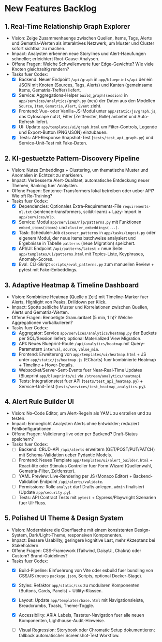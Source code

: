# New Features Backlog

## 1. Real-Time Relationship Graph Explorer
- Vision: Zeige Zusammenhaenge zwischen Quellen, Items, Tags, Alerts und Gematria-Werten als interaktives Netzwerk, um Muster und Cluster sofort sichtbar zu machen.
- Impact: Analysten erkennen neue Storylines und Alert-Haeufungen schneller; erleichtert Root-Cause-Analysen.
- Offene Fragen: Welche Schwellenwerte fuer Edge-Gewichte? Wie viele Knoten gleichzeitig rendern?
- Tasks fuer Codex:
  - [x] Backend: Neuer Endpoint `/api/graph` in `app/blueprints/api` der ein JSON mit Knoten (Sources, Tags, Alerts) und Kanten (gemeinsame Items, Gematria-Treffer) liefert.
  - [x] Service: Aggregations-Helper `build_graph(session)` in `app/services/analytics/graph.py` (neu) der Daten aus den Modellen `Source`, `Item`, `Gematria`, `Alert`, `Event` zieht.
  - [x] Frontend: Vue- oder Vanilla-JS-Modul unter `app/static/js/graph.js`, das Cytoscape nutzt, Filter (Zeitfenster, Rolle) anbietet und Auto-Refresh liefert.
  - [x] UI: Update `app/templates/ui/graph.html` um Filter-Controls, Legende und Export-Button (PNG/JSON) einzubauen.
  - [x] Tests: API-Response Snapshot-Test (`tests/test_api_graph.py`) und Service-Unit-Test mit Fake-Daten.

## 2. KI-gestuetzte Pattern-Discovery Pipeline
- Vision: Nutze Embeddings + Clustering, um thematische Muster und Anomalien in Echtzeit zu markieren.
- Impact: Verbesserte Alert-Qualitaet, automatische Entdeckung neuer Themen, Ranking fuer Analysten.
- Offene Fragen: Sentence-Transformers lokal betreiben oder ueber API? Wie oft Re-Training?
- Tasks fuer Codex:
  - [x] Dependencies: Optionales Extra-Requirements-File `requirements-ml.txt` (sentence-transformers, scikit-learn) + Lazy-Import in `app/services/nlp`.
  - [x] Service: Modul `app/services/nlp/patterns.py` mit Funktionen `embed_items(items)` und `cluster_embeddings(...)`.
  - [x] Task: Scheduler-Job `discover_patterns` in `app/tasks/ingest.py` oder eigenem Modul, der neue Items batchweise analysiert und Ergebnisse in Tabelle `patterns` (neue Migration) speichert.
  - [x] API/UI: Endpoint `/api/patterns/latest` + neue Seite `app/templates/ui/patterns.html` mit Topics-Liste, Keyphrases, Anomaly-Scores.
  - [x] Eval: CLI-Skript `scripts/eval_patterns.py` zum manuellen Review + pytest mit Fake-Embeddings.

## 3. Adaptive Heatmap & Timeline Dashboard
- Vision: Kombiniere Heatmap (Quelle x Zeit) mit Timeline-Marker fuer Alerts, Highlight von Peaks, Drilldown per Klick.
- Impact: Spotte zeitliche Muster und Korrelationen zwischen Quellen, Alerts und Gematria-Werten.
- Offene Fragen: Benoetigte Granularitaet (5 min, 1 h)? Welche Aggregationen vorkalkulieren?
- Tasks fuer Codex:
  - [x] Aggregator: Service `app/services/analytics/heatmap.py` der Buckets per SQL/Session liefert; optional Materialized View Migration.
  - [x] API: Neues Blueprint-Route `/api/analytics/heatmap` mit Query-Parametern `interval`, `source`, `value_min`.
  - [x] Frontend: Erweiterung von `app/templates/ui/heatmap.html` + JS unter `app/static/js/heatmap.js` (ECharts) fuer kombinierte Heatmap + Timeline + Hover-Details.
  - [x] Websocket/Server-Sent-Events fuer Near-Real-Time Updates (Blueprint `app/blueprints/ui` via `/stream/analytics/heatmap`).
  - [x] Tests: Integrationstest fuer API (`tests/test_api_heatmap.py`) + Service-Unit-Test (`tests/services/test_heatmap_analytics.py`).

## 4. Alert Rule Builder UI
- Vision: No-Code Editor, um Alert-Regeln als YAML zu erstellen und zu testen.
- Impact: Ermoeglicht Analysten Alerts ohne Entwickler; reduziert Fehlkonfigurationen.
- Offene Fragen: Validierung live oder per Backend? Draft-Status speichern?
- Tasks fuer Codex:
  - [ ] Backend: CRUD-API `/api/alerts` erweitern (GET/POST/PUT/PATCH) mit Schema-Validation ueber Pydantic Models.
  - [ ] Frontend: Neues Template `app/templates/ui/alert_builder.html` + React-lite oder Stimulus Controller fuer Form Wizard (Quellenwahl, Gematria-Filter, Zeitfenster).
  - [ ] YAML Preview: Live-Rendering per JS (Monaco Editor) + Backend-Validation Endpoint `/api/alerts/validate`.
  - [ ] Permissions: Rolle `analyst` darf Drafts anlegen, `admin` finalisiert (Update `app/security.py`).
  - [ ] Tests: API Contract Tests mit `pytest` + Cypress/Playwright Szenarien fuer UI-Fluss.

## 5. Polished UI Theme & Design System
- Vision: Modernisiere die Oberflaeche mit einem konsistenten Design-System, Dark/Light-Theme, responsiven Komponenten.
- Impact: Bessere Usability, geringere kognitive Last, mehr Akzeptanz bei Stakeholdern.
- Offene Fragen: CSS-Framework (Tailwind, DaisyUI, Chakra) oder Custom? Brand-Guidelines?
- Tasks fuer Codex:
  - [x] Build-Pipeline: Einfuehrung von Vite oder esbuild fuer bundling von CSS/JS (neues `package.json`, Scripts, optional Docker-Stage).
  - [x] Styles: Refaktor `app/static/css` zu modularen Komponenten (Buttons, Cards, Panels) + Utility-Klassen.
  - [x] Layout: Update `app/templates/base.html` mit Navigationsleiste, Breadcrumbs, Toasts, Theme-Toggle.
  - [x] Accessibility: ARIA-Labels, Tastatur-Navigation fuer alle neuen Komponenten, Lighthouse-Audit-Hinweise.
  - [ ] Visual Regression: Storybook oder Chromatic Setup dokumentieren; fallback automatischer Screenshot-Test Workflow.


